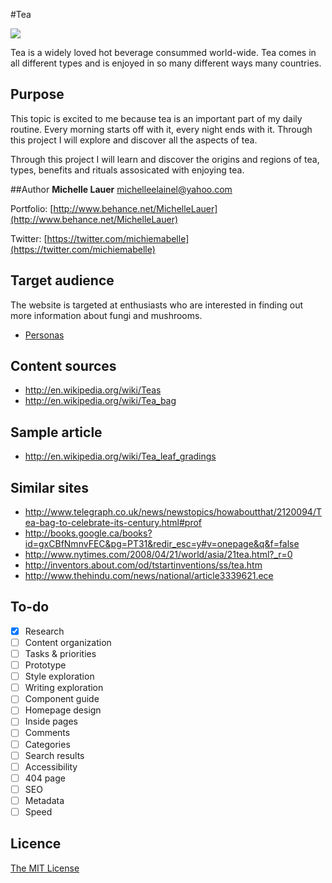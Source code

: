 #Tea

![](http://upload.wikimedia.org/wikipedia/commons/c/cb/Tea_leaves_steeping_in_a_zhong_%C4%8Daj_05.jpg)


Tea is a widely loved hot beverage consummed world-wide. Tea comes in all different types and is enjoyed in so many different ways many countries.


## Purpose

This topic is excited to me because tea is an important part of my daily routine. Every morning starts off with it, every night ends with it. Through this project I will explore and discover all the aspects of tea.

Through this project I will learn and discover the origins and regions of tea, types, benefits and rituals assosicated with enjoying tea. 
 


##Author
**Michelle Lauer** 
michelleelainel@yahoo.com

Portfolio: [http://www.behance.net/MichelleLauer](http://www.behance.net/MichelleLauer)

Twitter: [https://twitter.com/michiemabelle](https://twitter.com/michiemabelle)

## Target audience

The website is targeted at enthusiasts who are interested in finding out more information about fungi and mushrooms.

- [Personas](Personas.md)

## Content sources

- <http://en.wikipedia.org/wiki/Teas>
- <http://en.wikipedia.org/wiki/Tea_bag>

## Sample article

- <http://en.wikipedia.org/wiki/Tea_leaf_gradings>

## Similar sites

- <http://www.telegraph.co.uk/news/newstopics/howaboutthat/2120094/Tea-bag-to-celebrate-its-century.html#prof>
- <http://books.google.ca/books?id=gxCBfNmnvFEC&pg=PT31&redir_esc=y#v=onepage&q&f=false>
- <http://www.nytimes.com/2008/04/21/world/asia/21tea.html?_r=0>
- <http://inventors.about.com/od/tstartinventions/ss/tea.htm>
- <http://www.thehindu.com/news/national/article3339621.ece>

## To-do

- [x] Research
- [ ] Content organization
- [ ] Tasks & priorities
- [ ] Prototype
- [ ] Style exploration
- [ ] Writing exploration
- [ ] Component guide
- [ ] Homepage design
- [ ] Inside pages
- [ ] Comments
- [ ] Categories
- [ ] Search results
- [ ] Accessibility
- [ ] 404 page
- [ ] SEO
- [ ] Metadata
- [ ] Speed

## Licence

[The MIT License](LICENSE)